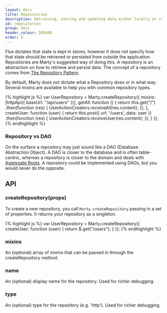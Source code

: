 ```yaml
---
layout: docs
title: Repositories
description: Retrieving, storing and updating data either locally or remotely.
id: repositories
group: docs
header_colour: D9544D
order: 5
---
```


Flux dictates that state is kept in stores, however it does not specify how that state should be retrieved or persisted from outside the application. Repositories are Marty's suggested way of doing this. A repository is an abstraction on how to retrieve and persist data. The concept of a repository comes from [The Repository Pattern](http://msdn.microsoft.com/en-us/library/ff649690.aspx).

By default, Marty does not dictate what a Repository does or in what way. Several mixins are available to help you with common repository types.

{% highlight js %}
var UserRepository = Marty.createRepository({
  mixins: [httpApi({ baseUrl: "/api/users" })],
  getAll: function () {
    return this.get("/")
      .then(function (res) {
        UserActionCreators.receiveAll(res.content);
      });
  },
  createUser: function (user) {
    return this.post({ url: '/users', data: user })
      .then(function (res) {
        UserActionCreators.receiveUser(res.content);
      });
  }
});
{% endhighlight %}

<h3 id="daoVsRepository">Repository vs DAO</h3>

On the surface a repository may just sound like a DAO (Database Abstraction Object). A DAO is closer to the database and is often table-centric, whereas a repository is closer to the domain and deals with [Aggregate Roots](http://stackoverflow.com/questions/1958621/whats-an-aggregate-root). A repository could be implemented using DAOs, but you would never do the opposite.

<h2 id="api">API</h2>

<h3 id="createRepository">createRepository(props)</h3>

To create a new repository, you call <code>Marty.createRepository</code> passing in a set of properties. It returns your repository as a singleton.

{% highlight js %}
var UserRepository = Marty.createRepository({
  createUser: function (user) {
    return $.get("/users");
  }
});
{% endhighlight %}

<h3 id="mixins">mixins</h3>

An (optional) array of mixins that can be passed in through the createRepository method.

<h3 id="name">name</h3>

An (optional) display name for the repository. Used for richer debugging.

<h3 id="type">type</h3>

An (optional) type for the repository (e.g. 'http'). Used for richer debugging.